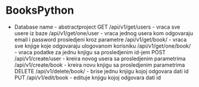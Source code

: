 # BooksPython
* Database name - abstractproject
GET
/api/v1/get/users - vraca sve usere iz baze
/api/v1/get/one/user - vraca jednog usera kom odgovaraju email i password prosledjeni kroz parametre
/api/v1/get/book/<id> - vraca sve knjige koje odgovaraju ulogovanom korisniku
/api/v1/get/one/book/<id> - vraca podatke za jednu knjigu sa prosledjenim id-jem
POST
/api/v1/create/user - kreira novog usera sa prosledjenim parametrima
/api/v1/create/book - kreira novu knjigu sa prosledjenim parametrima
DELETE
/api/v1/delete/book/<id> - brise jednu knjigu kojoj odgovara dati id
PUT
/api/v1/edit/book - edituje knjigu kojoj odgovara dati id